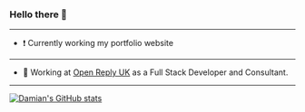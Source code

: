 ### Hello there 👀
---
- ❗️ Currently working my portfolio website
---
- 🏢 Working at [Open Reply UK](https://www.reply.com/open-reply-uk/en/) as a Full Stack Developer and Consultant.
---
[![Damian's GitHub stats](https://github-readme-stats.vercel.app/api?username=DamianHaziak&count_private=true&hide=prs,issues,contribs&show_icons=true&theme=radical)](https://github.com/anuraghazra/github-readme-stats)
